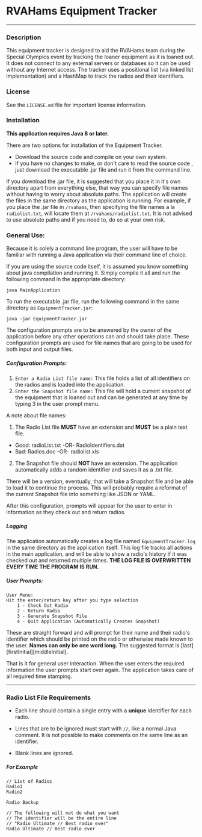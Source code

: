 # RVAHams Equipment Tracker
---
### Description
This equipment tracker is designed to aid the RVAHams team during the Special
Olympics event by tracking the loaner equipment as it is loaned out. It does
not connect to any external servers or databases so it can be used without any
Internet access. The tracker uses a positional list (via linked list
implementation) and a HashMap to track the radios and their identifiers.

### License
See the `LICENSE.md` file for important license information.

### Installation

__This application requires Java 8 or later.__

There are two options for installation of the Equipment Tracker.

* Download the source code and compile on your own system.
* If you have no changes to make, or don't care to read the source code
, just download the executable .jar file and run it from the command line.

If you download the .jar file, it is suggested that you place it in it's own
directory apart from everything else, that way you can specify file names
without having to worry about absolute paths. The application will create the
files in the same directory as the application is running. For example, if you
place the .jar file in `/rvahams`, then specifying the file names a la
`radiolist.txt`, will locate them at `/rvahams/radiolist.txt`. It is not advised
to use absolute paths and if you need to, do so at your own risk.

### General Use:
Because it is solely a command line program, the user will have to be familiar
with running a Java application via their command line of choice.

If you are using the source code itself, it is assumed you know something about
java compilation and running it. Simply compile it all and run the following 
command in the appropriate directory: 

`java MainApplication`

To run the executable .jar file, run the following command in the same 
directory as `EquipmentTracker.jar`:

`java -jar EquipmentTracker.jar`

The configuration prompts are to be answered by the owner of the application before
any other operations can and should take place. These configuration prompts are
used for file names that are going to be used for both input and output files.

##### Configuration Prompts:
1. `Enter a Radio List file name:` This file holds a list of all identifiers on
the radios and is loaded into the application.
2. `Enter the Snapshot file name:` This file will hold a current snapshot of the
equipment that is loaned out and can be generated at any time by typing 3 in the
user prompt menu.

A note about file names:

1. The Radio List file __MUST__ have an extension and __MUST__ be a plain text file.
  * Good: radioList.txt -OR- RadioIdentifiers.dat
  * Bad: Radios.doc -OR- radiolist.xls
2. The Snapshot file should __NOT__ have an extension. The application automatically
adds a random identifier and saves it as a .txt file.

There will be a version, eventually, that will take a Snapshot file and be able
to load it to continue the process. This will probably require a reformat of the
current Snapshot file into something like JSON or YAML.

After this configuration, prompts will appear for the user to enter in
information as they check out and return radios.

##### Logging

The application automatically creates a log file named `EquipmentTracker.log` in
the same directory as the application itself. This log file tracks all actions
in the main application, and will be able to show a radio's history if it was checked
out and returned multiple times. __THE LOG FILE IS OVERWRITTEN EVERY TIME THE 
PROGRAM IS RUN.__

##### User Prompts:
```
User Menu:
Hit the enter/return key after you type selection
	1 - Check Out Radio
	2 - Return Radio
	3 - Generate Snapshot File
	4 - Quit Application (Automatically Creates Snapshot)
```

These are straight forward and will prompt for their name and their
radio's identifier which should be printed on the radio or otherwise
made known to the user. __Names can only be one word long.__ The suggested
format is [last][firstInitial][middleInitial].

That is it for general user interaction. When the user enters the required
information the user prompts start over again. The application takes care of
all required time stamping.

---

### Radio List File Requirements

* Each line should contain a single entry with a __unique__ identifier for 
each radio.

* Lines that are to be ignored must start with `//`, like a normal Java
comment. It is not possible to make comments on the same line as an identifier.

* Blank lines are ignored.

##### For Example

```
// List of Radios
Radio1
Radio2

Radio Backup

// The following will not do what you want
// The identifier will be the entire line
// "Radio Ultimate // Best radio ever"
Radio Ultimate // Best radio ever
```

